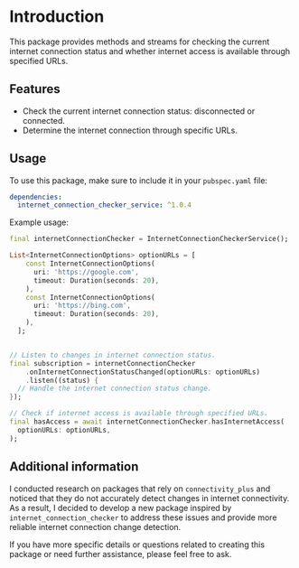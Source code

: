 <!--
This README describes the package. If you publish this package to pub.dev,
this README's contents appear on the landing page for your package.

For information about how to write a good package README, see the guide for
[writing package pages](https://dart.dev/guides/libraries/writing-package-pages).

For general information about developing packages, see the Dart guide for
[creating packages](https://dart.dev/guides/libraries/create-library-packages)
and the Flutter guide for
[developing packages and plugins](https://flutter.dev/developing-packages).
-->

# **Introduction**

This package provides methods and streams for checking the current
internet connection status and whether internet access is available
through specified URLs.

## **Features**

- Check the current internet connection status: disconnected or connected.
- Determine the internet connection through specific URLs.

## **Usage**

To use this package, make sure to include it in your `pubspec.yaml` file:

```yaml
dependencies:
  internet_connection_checker_service: ^1.0.4
```

Example usage:

```dart
final internetConnectionChecker = InternetConnectionCheckerService();

List<InternetConnectionOptions> optionURLs = [
    const InternetConnectionOptions(
      uri: 'https://google.com',
      timeout: Duration(seconds: 20),
    ),
    const InternetConnectionOptions(
      uri: 'https://bing.com',
      timeout: Duration(seconds: 20),
    ),
  ];


// Listen to changes in internet connection status.
final subscription = internetConnectionChecker
    .onInternetConnectionStatusChanged(optionURLs: optionURLs)
    .listen((status) {
  // Handle the internet connection status change.
});

// Check if internet access is available through specified URLs.
final hasAccess = await internetConnectionChecker.hasInternetAccess(
  optionURLs: optionURLs,
);
```

## **Additional information**

I conducted research on packages that rely on `connectivity_plus` and noticed that they do not accurately detect changes in internet connectivity. As a result, I decided to develop a new package inspired by `internet_connection_checker` to address these issues and provide more reliable internet connection change detection.

If you have more specific details or questions related to creating this package or need further assistance, please feel free to ask.
